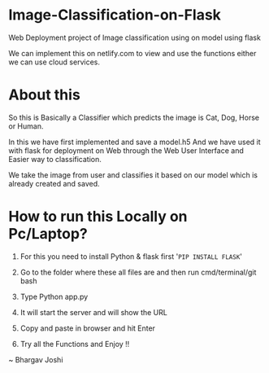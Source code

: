 # Image-Classification-on-Flask

Web Deployment project of Image classification using on model using flask 

We can implement this on netlify.com to view and use the functions either we can use cloud services. 

# About this 

So this is Basically a Classifier which predicts the image is Cat, Dog, Horse or Human. 

In this we have first implemented and save a model.h5
And we have used it with flask for deployment on Web through the Web User Interface and
Easier way to classification. 

We take the image from user and classifies it based on our model which is already created and saved. 

# How to run this Locally on Pc/Laptop?

1) For this you need to install Python & flask first
    '`PIP INSTALL FLASK`' 

2) Go to the folder where these all files are and then run cmd/terminal/git bash

3) Type Python app.py

5) It will start the server and will show the URL

6) Copy and paste in browser and hit Enter

7) Try all the Functions and Enjoy !!


~ Bhargav Joshi
